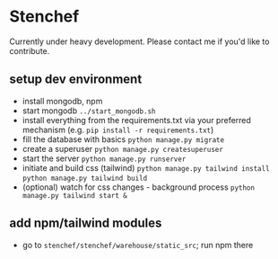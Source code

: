 # Stenchef

Currently under heavy development. Please contact me if you'd like to
contribute.


## setup dev environment

- install mongodb, npm
- start mongodb
  `../start_mongodb.sh`
- install everything from the requirements.txt via your preferred mechanism
  (e.g. `pip install -r requirements.txt`)
- fill the database with basics
  `python manage.py migrate`
- create a superuser
  `python manage.py createsuperuser`
- start the server
  `python manage.py runserver`
- initiate and build css (tailwind)
  `python manage.py tailwind install`
  `python manage.py tailwind build`
- (optional) watch for css changes - background process
  `python manage.py tailwind start &`

## add npm/tailwind modules

- go to `stenchef/stenchef/warehouse/static_src`; run npm there
